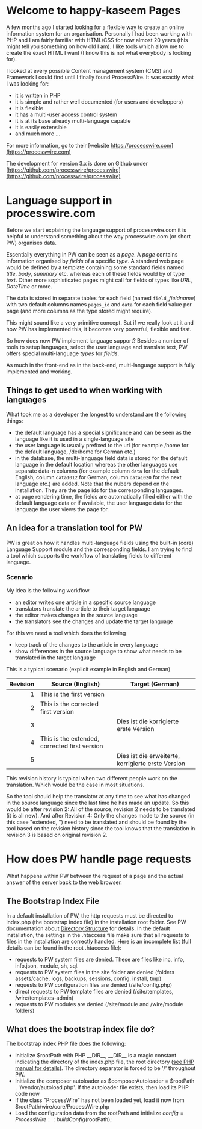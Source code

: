 # Welcome to happy-kaseem Pages

A few months ago I started looking for a flexible way to create an online information system for an organisation. Personally I had been working with PHP and I am fairly familiar with HTML/CSS for now almost 20 years (this might tell you something on how old I am). I like tools which allow me to create the exact HTML I want (I know this is not what everybody is looking for).

I looked at every possible Content management system (CMS) and Framework I could find until I finally found ProcessWire. It was exactly what I was looking for:
- it is written in PHP
- it is simple and rather well documented (for users and developpers)
- it is flexible
- it has a multi-user access control system
- it is at its base already multi-language capable
- it is easily extensible
- and much more ...

For more information, go to their [website https://processwire.com](https://processwire.com)

The development for version 3.x is done on Github under [https://github.com/processwire/processwire](https://github.com/processwire/processwire) 

# Language support in processwire.com

Before we start explaining the language support of processwire.com it is helpful to understand something about the way processwire.com (or short PW) organises data.

Essentially everything in PW can be seen as a _page_. A _page_ contains information organised by _fields_ of a specific _type_. A standard web page would be defined by a template containing some standard fields named _title_, _body_, _summary_ etc. whereas each of these fields would by of type _text_. Other more sophisticated pages might call for fields of types like _URL_, _DateTime_ or more. 

The data is stored in separate tables for each field (named `field_`_fieldname_) with two default columns names `pages_id` and `data` for each field value per page (and more columns as the type stored might require).

This might sound like a very primitive concept. But if we really look at it and how PW has implemented this, it becomes very powerful, flexible and fast.

So how does now PW implement language support? Besides a number of tools to setup languages, select the user language and translate text, PW offers special multi-language _types_ for _fields_.

As much in the front-end as in the back-end, multi-language support is fully implemented and working.

## Things to get used to when working with languages

What took me as a developer the longest to understand are the following things:
- the default language has a special significance and can be seen as the language like it is used in a single-language site
- the user language is usually prefixed to the url (for example /home for the default language, /de/home for German etc.)
- in the database, the multi-language field data is stored for the default language in the default location whereas the other languages use separate data-n columns (for example column `data` for the default English, column `data1012` for German, column `data1020` for the next language etc.) are added. Note that the nubers depend on the installation. They are the page ids for the corresponding languages.
- at page rendering time, the fields are automatically filled either with the default language data or if available, the user language data for the language the user views the page for.

## An idea for a translation tool for PW

PW is great on how it handles multi-language fields using the built-in (core) Language Support module and the corresponding fields. I am trying to find a tool which supports the workflow of translating fields to different language.

### Scenario

My idea is the following workflow.
- an editor writes one article in a specific source language
- translators translate the article to their target language
- the editor makes changes in the source language
- the translators see the changes and update the target language

For this we need a tool which does the following
- keep track of the changes to the article in every language
- show differences in the source language to show what needs to be translated in the target language

This is a typical scenario (explicit example in English and German)

| Revision | Source (English)                              | Target (German)                                    |
| --------:| --------------------------------------------- | -------------------------------------------------- |
|      1   | This is the first version                     |                                                    |
|      2   | This is the corrected first version           |                                                    |
|      3   |                                               | Dies ist die korrigierte erste Version             |
|      4   | This is the extended, corrected first version |                                                    |
|      5   |                                               | Dies ist die erweiterte, korrigierte erste Version |

This revision history is typical when two different people work on the translation. Which would be the case in most situations.

So the tool should help the translator at any time to see what has changed in the source language since the last time he has made an update. So this would be after revision 2: All of the source, revision 2 needs to be translated (it is all new). And after Revision 4: Only the changes made to the source (in this case "extended, ") need to be translated and should be found by the tool based on the revision history since the tool knows that the translation in revision 3 is based on original revision 2. 

# How does PW handle page requests

What happens within PW between the request of a page and the actual answer of the server back to the web browser. 

## The Bootstrap Index File

In a default installation of PW, the http requests must be directed to index.php (the bootstrap index file) in the installation root folder. See PW documentation about [Directory Structure](https://processwire.com/docs/directories/) for details. In the default installation, the settings in the .htaccess file make sure that all requests to files in the installation are correctly handled. Here is an incomplete list (full details can be found in the root .htaccess file):
- requests to PW system files are denied. These are files like inc, info, info\.json, module, sh, sql.
- requests to PW system files in the site folder are denied (folders assets/cache, logs, backups, sessions, config. install, tmp)
- requests to PW configuration files are denied (/site/config.php)
- direct requests to PW template files are denied (/site/templates, /wire/templates-admin)
- requests to PW modules are denied (/site/module and /wire/module folders)

## What does the bootstrap index file do?

The bootstrap index PHP file does the following:
- Initialize $rootPath with PHP \_\_DIR\_\_, \_\_DIR\_\_ is a magic constant indicating the directory of the index.php file, the root directory ([see PHP manual for details](http://php.net/manual/en/language.constants.predefined.php)). The directory separator is forced to be '/' throughout PW.
- Initialize the composer autoloader as $composerAutoloader = $rootPath . '/vendor/autoload.php'. If the autoloader file exists, then load its PHP code now
- If the class "ProcessWire" has not been loaded yet, load it now from $rootPath/wire/core/ProcessWire.php
- Load the configuration data from the rootPath and initialize $config = ProcessWire::buildConfig($rootPath);





